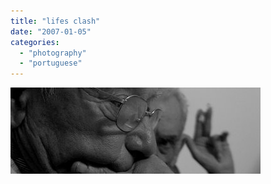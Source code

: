 ```yaml
---
title: "lifes clash"
date: "2007-01-05"
categories: 
  - "photography"
  - "portuguese"
---
```


[![](images/clash.jpg)](http://photos1.blogger.com/x/blogger/7083/408/1600/688655/clash.jpg)
